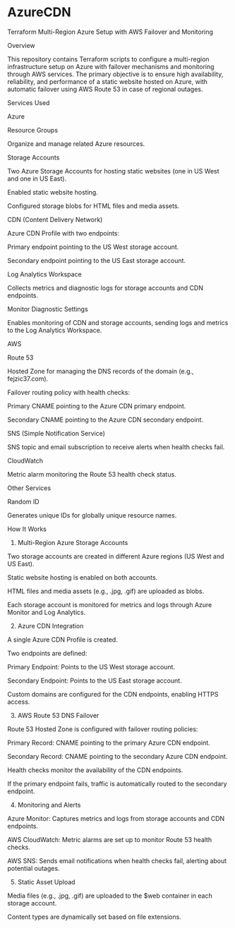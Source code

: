 # AzureCDN
Terraform Multi-Region Azure Setup with AWS Failover and Monitoring

Overview

This repository contains Terraform scripts to configure a multi-region infrastructure setup on Azure with failover mechanisms and monitoring through AWS services. The primary objective is to ensure high availability, reliability, and performance of a static website hosted on Azure, with automatic failover using AWS Route 53 in case of regional outages.

Services Used

Azure

Resource Groups

Organize and manage related Azure resources.

Storage Accounts

Two Azure Storage Accounts for hosting static websites (one in US West and one in US East).

Enabled static website hosting.

Configured storage blobs for HTML files and media assets.

CDN (Content Delivery Network)

Azure CDN Profile with two endpoints:

Primary endpoint pointing to the US West storage account.

Secondary endpoint pointing to the US East storage account.

Log Analytics Workspace

Collects metrics and diagnostic logs for storage accounts and CDN endpoints.

Monitor Diagnostic Settings

Enables monitoring of CDN and storage accounts, sending logs and metrics to the Log Analytics Workspace.

AWS

Route 53

Hosted Zone for managing the DNS records of the domain (e.g., fejzic37.com).

Failover routing policy with health checks:

Primary CNAME pointing to the Azure CDN primary endpoint.

Secondary CNAME pointing to the Azure CDN secondary endpoint.

SNS (Simple Notification Service)

SNS topic and email subscription to receive alerts when health checks fail.

CloudWatch

Metric alarm monitoring the Route 53 health check status.

Other Services

Random ID

Generates unique IDs for globally unique resource names.

How It Works

1. Multi-Region Azure Storage Accounts

Two storage accounts are created in different Azure regions (US West and US East).

Static website hosting is enabled on both accounts.

HTML files and media assets (e.g., .jpg, .gif) are uploaded as blobs.

Each storage account is monitored for metrics and logs through Azure Monitor and Log Analytics.

2. Azure CDN Integration

A single Azure CDN Profile is created.

Two endpoints are defined:

Primary Endpoint: Points to the US West storage account.

Secondary Endpoint: Points to the US East storage account.

Custom domains are configured for the CDN endpoints, enabling HTTPS access.

3. AWS Route 53 DNS Failover

Route 53 Hosted Zone is configured with failover routing policies:

Primary Record: CNAME pointing to the primary Azure CDN endpoint.

Secondary Record: CNAME pointing to the secondary Azure CDN endpoint.

Health checks monitor the availability of the CDN endpoints.

If the primary endpoint fails, traffic is automatically routed to the secondary endpoint.

4. Monitoring and Alerts

Azure Monitor: Captures metrics and logs from storage accounts and CDN endpoints.

AWS CloudWatch: Metric alarms are set up to monitor Route 53 health checks.

AWS SNS: Sends email notifications when health checks fail, alerting about potential outages.

5. Static Asset Upload

Media files (e.g., .jpg, .gif) are uploaded to the $web container in each storage account.

Content types are dynamically set based on file extensions.
